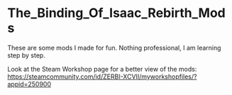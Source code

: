 # The_Binding_Of_Isaac_Rebirth_Mods
These are some mods I made for fun.
Nothing professional, I am learning step by step.

Look at the Steam Workshop page for a better view of the mods: 
https://steamcommunity.com/id/ZERBI-XCVII/myworkshopfiles/?appid=250900
